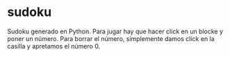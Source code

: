 # sudoku


Sudoku generado en Python. Para jugar hay que hacer click en un blocke y poner un número. Para borrar el número, simplemente damos click en la casilla y apretamos el número 0.
